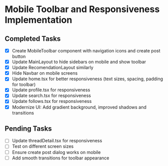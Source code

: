 # Mobile Toolbar and Responsiveness Implementation

## Completed Tasks
- [x] Create MobileToolbar component with navigation icons and create post button
- [x] Update MainLayout to hide sidebars on mobile and show toolbar
- [x] Update RecomendationLayout similarly
- [x] Hide Navbar on mobile screens
- [x] Update home.tsx for better responsiveness (text sizes, spacing, padding for toolbar)
- [x] Update profile.tsx for responsiveness
- [x] Update search.tsx for responsiveness
- [x] Update follows.tsx for responsiveness
- [x] Modernize UI: Add gradient background, improved shadows and transitions

## Pending Tasks
- [ ] Update threadDetail.tsx for responsiveness
- [ ] Test on different screen sizes
- [ ] Ensure create post dialog works on mobile
- [ ] Add smooth transitions for toolbar appearance
